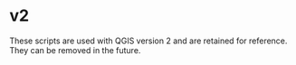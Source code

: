 # v2 #

These scripts are used with QGIS version 2 and are retained for reference.
They can be removed in the future.
